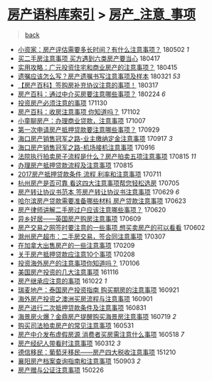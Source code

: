 [房产语料库索引](../../README.md)  > [房产_注意_事项](房产_注意_事项.md)
====
> [back](../README.md)

- [小资家：房产评估需要多长时间？有什么注意事项？](http://jkwz.applinzi.com/ittc/7098537637034066960.html#%E5%B0%8F%E8%B5%84%E5%AE%B6%EF%BC%9A%E6%88%BF%E4%BA%A7%E8%AF%84%E4%BC%B0%E9%9C%80%E8%A6%81%E5%A4%9A%E9%95%BF%E6%97%B6%E9%97%B4%EF%BC%9F%E6%9C%89%E4%BB%80%E4%B9%88%E6%B3%A8%E6%84%8F%E4%BA%8B%E9%A1%B9%EF%BC%9F) 180502 *1* 
- [买二手房注意事项 买方遇到六类房产要当心](http://jkwz.applinzi.com/ittc/7092984550621971462.html#%E4%B9%B0%E4%BA%8C%E6%89%8B%E6%88%BF%E6%B3%A8%E6%84%8F%E4%BA%8B%E9%A1%B9+%E4%B9%B0%E6%96%B9%E9%81%87%E5%88%B0%E5%85%AD%E7%B1%BB%E6%88%BF%E4%BA%A7%E8%A6%81%E5%BD%93%E5%BF%83) 180417  
- [实用攻略：广元投资住宅和商业房产的注意事项？](http://jkwz.applinzi.com/ittc/7092223097711363083.html#%E5%AE%9E%E7%94%A8%E6%94%BB%E7%95%A5%EF%BC%9A%E5%B9%BF%E5%85%83%E6%8A%95%E8%B5%84%E4%BD%8F%E5%AE%85%E5%92%8C%E5%95%86%E4%B8%9A%E6%88%BF%E4%BA%A7%E7%9A%84%E6%B3%A8%E6%84%8F%E4%BA%8B%E9%A1%B9%EF%BC%9F) 180415  
- [遗嘱应该怎么写？房产遗嘱书写注意事项及样本](http://jkwz.applinzi.com/ittc/7082862808415077383.html#%E9%81%97%E5%98%B1%E5%BA%94%E8%AF%A5%E6%80%8E%E4%B9%88%E5%86%99%EF%BC%9F%E6%88%BF%E4%BA%A7%E9%81%97%E5%98%B1%E4%B9%A6%E5%86%99%E6%B3%A8%E6%84%8F%E4%BA%8B%E9%A1%B9%E5%8F%8A%E6%A0%B7%E6%9C%AC) 180321 *53* 
- [【房产百科】签购房补充协议注意的事项！](http://jkwz.applinzi.com/ittc/7081422803654149126.html#%E3%80%90%E6%88%BF%E4%BA%A7%E7%99%BE%E7%A7%91%E3%80%91%E7%AD%BE%E8%B4%AD%E6%88%BF%E8%A1%A5%E5%85%85%E5%8D%8F%E8%AE%AE%E6%B3%A8%E6%84%8F%E7%9A%84%E4%BA%8B%E9%A1%B9%EF%BC%81) 180317  
- [房产百科：通过中介买房要注意哪些事项？](http://jkwz.applinzi.com/ittc/7073672668182479878.html#%E6%88%BF%E4%BA%A7%E7%99%BE%E7%A7%91%EF%BC%9A%E9%80%9A%E8%BF%87%E4%B8%AD%E4%BB%8B%E4%B9%B0%E6%88%BF%E8%A6%81%E6%B3%A8%E6%84%8F%E5%93%AA%E4%BA%9B%E4%BA%8B%E9%A1%B9%EF%BC%9F) 180224 *6* 
- [投资房产必须注意的事项](http://jkwz.applinzi.com/ittc/7041711968073810960.html#%E6%8A%95%E8%B5%84%E6%88%BF%E4%BA%A7%E5%BF%85%E9%A1%BB%E6%B3%A8%E6%84%8F%E7%9A%84%E4%BA%8B%E9%A1%B9) 171130  
- [房产百科：收房注意事项 你知道吗？](http://jkwz.applinzi.com/ittc/7031408668409594897.html#%E6%88%BF%E4%BA%A7%E7%99%BE%E7%A7%91%EF%BC%9A%E6%94%B6%E6%88%BF%E6%B3%A8%E6%84%8F%E4%BA%8B%E9%A1%B9+%E4%BD%A0%E7%9F%A5%E9%81%93%E5%90%97%EF%BC%9F) 171102  
- [小童聊房产：办理商业贷款，注意事项](http://jkwz.applinzi.com/ittc/7021607101628154896.html#%E5%B0%8F%E7%AB%A5%E8%81%8A%E6%88%BF%E4%BA%A7%EF%BC%9A%E5%8A%9E%E7%90%86%E5%95%86%E4%B8%9A%E8%B4%B7%E6%AC%BE%EF%BC%8C%E6%B3%A8%E6%84%8F%E4%BA%8B%E9%A1%B9) 171007  
- [第一次申请房产抵押贷款要注意哪些事项？](http://jkwz.applinzi.com/ittc/7018760760191353872.html#%E7%AC%AC%E4%B8%80%E6%AC%A1%E7%94%B3%E8%AF%B7%E6%88%BF%E4%BA%A7%E6%8A%B5%E6%8A%BC%E8%B4%B7%E6%AC%BE%E8%A6%81%E6%B3%A8%E6%84%8F%E5%93%AA%E4%BA%9B%E4%BA%8B%E9%A1%B9%EF%BC%9F) 170929  
- [海口房产销售冠军之路-业主缴纳定金注意事项](http://jkwz.applinzi.com/ittc/7014334700804637713.html#%E6%B5%B7%E5%8F%A3%E6%88%BF%E4%BA%A7%E9%94%80%E5%94%AE%E5%86%A0%E5%86%9B%E4%B9%8B%E8%B7%AF-%E4%B8%9A%E4%B8%BB%E7%BC%B4%E7%BA%B3%E5%AE%9A%E9%87%91%E6%B3%A8%E6%84%8F%E4%BA%8B%E9%A1%B9) 170917 *3* 
- [海口房产销售冠军之路-机场接机注意事项](http://jkwz.applinzi.com/ittc/7013991779265938449.html#%E6%B5%B7%E5%8F%A3%E6%88%BF%E4%BA%A7%E9%94%80%E5%94%AE%E5%86%A0%E5%86%9B%E4%B9%8B%E8%B7%AF-%E6%9C%BA%E5%9C%BA%E6%8E%A5%E6%9C%BA%E6%B3%A8%E6%84%8F%E4%BA%8B%E9%A1%B9) 170916  
- [法院执行拍卖房子流程是什么？房产拍卖五项注意事项](http://jkwz.applinzi.com/ittc/7001675973651858449.html#%E6%B3%95%E9%99%A2%E6%89%A7%E8%A1%8C%E6%8B%8D%E5%8D%96%E6%88%BF%E5%AD%90%E6%B5%81%E7%A8%8B%E6%98%AF%E4%BB%80%E4%B9%88%EF%BC%9F%E6%88%BF%E4%BA%A7%E6%8B%8D%E5%8D%96%E4%BA%94%E9%A1%B9%E6%B3%A8%E6%84%8F%E4%BA%8B%E9%A1%B9) 170815 *11* 
- [办理房产抵押贷款流程及注意事项](http://jkwz.applinzi.com/ittc/7001954082296955921.html#%E5%8A%9E%E7%90%86%E6%88%BF%E4%BA%A7%E6%8A%B5%E6%8A%BC%E8%B4%B7%E6%AC%BE%E6%B5%81%E7%A8%8B%E5%8F%8A%E6%B3%A8%E6%84%8F%E4%BA%8B%E9%A1%B9) 170815  
- [2017房产抵押贷款条件 流程 利率和注意事项](http://jkwz.applinzi.com/ittc/6988978952600028165.html#2017%E6%88%BF%E4%BA%A7%E6%8A%B5%E6%8A%BC%E8%B4%B7%E6%AC%BE%E6%9D%A1%E4%BB%B6+%E6%B5%81%E7%A8%8B+%E5%88%A9%E7%8E%87%E5%92%8C%E6%B3%A8%E6%84%8F%E4%BA%8B%E9%A1%B9) 170711  
- [杭州房产是否可靠 看这四大注意事项帮您轻松选房](http://jkwz.applinzi.com/ittc/6986843023387132933.html#%E6%9D%AD%E5%B7%9E%E6%88%BF%E4%BA%A7%E6%98%AF%E5%90%A6%E5%8F%AF%E9%9D%A0+%E7%9C%8B%E8%BF%99%E5%9B%9B%E5%A4%A7%E6%B3%A8%E6%84%8F%E4%BA%8B%E9%A1%B9%E5%B8%AE%E6%82%A8%E8%BD%BB%E6%9D%BE%E9%80%89%E6%88%BF) 170705  
- [房产转让协议书范本 签房产转让协议书注意事项](http://jkwz.applinzi.com/ittc/6984509424117744645.html#%E6%88%BF%E4%BA%A7%E8%BD%AC%E8%AE%A9%E5%8D%8F%E8%AE%AE%E4%B9%A6%E8%8C%83%E6%9C%AC+%E7%AD%BE%E6%88%BF%E4%BA%A7%E8%BD%AC%E8%AE%A9%E5%8D%8F%E8%AE%AE%E4%B9%A6%E6%B3%A8%E6%84%8F%E4%BA%8B%E9%A1%B9) 170629 *6* 
- [哈尔滨房产贷款需要准备哪些材料 房产贷款注意事项](http://jkwz.applinzi.com/ittc/6982329513433105413.html#%E5%93%88%E5%B0%94%E6%BB%A8%E6%88%BF%E4%BA%A7%E8%B4%B7%E6%AC%BE%E9%9C%80%E8%A6%81%E5%87%86%E5%A4%87%E5%93%AA%E4%BA%9B%E6%9D%90%E6%96%99+%E6%88%BF%E4%BA%A7%E8%B4%B7%E6%AC%BE%E6%B3%A8%E6%84%8F%E4%BA%8B%E9%A1%B9) 170623  
- [房产律师讲解二手房过户应该注意哪些事项？](http://jkwz.applinzi.com/ittc/6981281304233378820.html#%E6%88%BF%E4%BA%A7%E5%BE%8B%E5%B8%88%E8%AE%B2%E8%A7%A3%E4%BA%8C%E6%89%8B%E6%88%BF%E8%BF%87%E6%88%B7%E5%BA%94%E8%AF%A5%E6%B3%A8%E6%84%8F%E5%93%AA%E4%BA%9B%E4%BA%8B%E9%A1%B9%EF%BC%9F) 170620  
- [异乡好居——英国房产购房注意事项](http://jkwz.applinzi.com/ittc/6977228617535718405.html#%E5%BC%82%E4%B9%A1%E5%A5%BD%E5%B1%85%E2%80%94%E2%80%94%E8%8B%B1%E5%9B%BD%E6%88%BF%E4%BA%A7%E8%B4%AD%E6%88%BF%E6%B3%A8%E6%84%8F%E4%BA%8B%E9%A1%B9) 170609  
- [房产交易之网签时要注意的一些事项 想买卖房产的可以看看](http://jkwz.applinzi.com/ittc/6974653604211196932.html#%E6%88%BF%E4%BA%A7%E4%BA%A4%E6%98%93%E4%B9%8B%E7%BD%91%E7%AD%BE%E6%97%B6%E8%A6%81%E6%B3%A8%E6%84%8F%E7%9A%84%E4%B8%80%E4%BA%9B%E4%BA%8B%E9%A1%B9+%E6%83%B3%E4%B9%B0%E5%8D%96%E6%88%BF%E4%BA%A7%E7%9A%84%E5%8F%AF%E4%BB%A5%E7%9C%8B%E7%9C%8B) 170602  
- [滁州房产超市：二手房交易，签合同注意事项](http://jkwz.applinzi.com/ittc/6942217403474904069.html#%E6%BB%81%E5%B7%9E%E6%88%BF%E4%BA%A7%E8%B6%85%E5%B8%82%EF%BC%9A%E4%BA%8C%E6%89%8B%E6%88%BF%E4%BA%A4%E6%98%93%EF%BC%8C%E7%AD%BE%E5%90%88%E5%90%8C%E6%B3%A8%E6%84%8F%E4%BA%8B%E9%A1%B9) 170307  
- [在加拿大出售房产的一些注意事项](http://jkwz.applinzi.com/ittc/6932657366591079429.html#%E5%9C%A8%E5%8A%A0%E6%8B%BF%E5%A4%A7%E5%87%BA%E5%94%AE%E6%88%BF%E4%BA%A7%E7%9A%84%E4%B8%80%E4%BA%9B%E6%B3%A8%E6%84%8F%E4%BA%8B%E9%A1%B9) 170209  
- [关于房产抵押贷款应注意10个事项](http://jkwz.applinzi.com/ittc/6932212782199211012.html#%E5%85%B3%E4%BA%8E%E6%88%BF%E4%BA%A7%E6%8A%B5%E6%8A%BC%E8%B4%B7%E6%AC%BE%E5%BA%94%E6%B3%A8%E6%84%8F10%E4%B8%AA%E4%BA%8B%E9%A1%B9) 170208  
- [投资海外房产的注意事项你知道吗？](http://jkwz.applinzi.com/ittc/6920067568261137413.html#%E6%8A%95%E8%B5%84%E6%B5%B7%E5%A4%96%E6%88%BF%E4%BA%A7%E7%9A%84%E6%B3%A8%E6%84%8F%E4%BA%8B%E9%A1%B9%E4%BD%A0%E7%9F%A5%E9%81%93%E5%90%97%EF%BC%9F) 170106  
- [美国房产投资的几大注意事项](http://jkwz.applinzi.com/ittc/6901034959996716036.html#%E7%BE%8E%E5%9B%BD%E6%88%BF%E4%BA%A7%E6%8A%95%E8%B5%84%E7%9A%84%E5%87%A0%E5%A4%A7%E6%B3%A8%E6%84%8F%E4%BA%8B%E9%A1%B9) 161116  
- [房产继承应注意的事项](http://jkwz.applinzi.com/ittc/6891956415849055237.html#%E6%88%BF%E4%BA%A7%E7%BB%A7%E6%89%BF%E5%BA%94%E6%B3%A8%E6%84%8F%E7%9A%84%E4%BA%8B%E9%A1%B9) 161022 *1* 
- [瑞麦地产：泰国房产投资指南 购买期房的注意事项](http://jkwz.applinzi.com/ittc/6880351290143540229.html#%E7%91%9E%E9%BA%A6%E5%9C%B0%E4%BA%A7%EF%BC%9A%E6%B3%B0%E5%9B%BD%E6%88%BF%E4%BA%A7%E6%8A%95%E8%B5%84%E6%8C%87%E5%8D%97+%E8%B4%AD%E4%B9%B0%E6%9C%9F%E6%88%BF%E7%9A%84%E6%B3%A8%E6%84%8F%E4%BA%8B%E9%A1%B9) 160921  
- [海外房产投资之澳洲买房流程与注意事项](http://jkwz.applinzi.com/ittc/6872911890216387589.html#%E6%B5%B7%E5%A4%96%E6%88%BF%E4%BA%A7%E6%8A%95%E8%B5%84%E4%B9%8B%E6%BE%B3%E6%B4%B2%E4%B9%B0%E6%88%BF%E6%B5%81%E7%A8%8B%E4%B8%8E%E6%B3%A8%E6%84%8F%E4%BA%8B%E9%A1%B9) 160901  
- [房产进行二次抵押贷款条件及注意事项](http://jkwz.applinzi.com/ittc/6872479254163489797.html#%E6%88%BF%E4%BA%A7%E8%BF%9B%E8%A1%8C%E4%BA%8C%E6%AC%A1%E6%8A%B5%E6%8A%BC%E8%B4%B7%E6%AC%BE%E6%9D%A1%E4%BB%B6%E5%8F%8A%E6%B3%A8%E6%84%8F%E4%BA%8B%E9%A1%B9) 160831  
- [海景房火爆？金鼎房产提醒购买海景房注意事项](http://jkwz.applinzi.com/ittc/6856655521423295493.html#%E6%B5%B7%E6%99%AF%E6%88%BF%E7%81%AB%E7%88%86%EF%BC%9F%E9%87%91%E9%BC%8E%E6%88%BF%E4%BA%A7%E6%8F%90%E9%86%92%E8%B4%AD%E4%B9%B0%E6%B5%B7%E6%99%AF%E6%88%BF%E6%B3%A8%E6%84%8F%E4%BA%8B%E9%A1%B9) 160719 *2* 
- [购买司法拍卖房产的常见注意事项](http://jkwz.applinzi.com/ittc/6838169007034991621.html#%E8%B4%AD%E4%B9%B0%E5%8F%B8%E6%B3%95%E6%8B%8D%E5%8D%96%E6%88%BF%E4%BA%A7%E7%9A%84%E5%B8%B8%E8%A7%81%E6%B3%A8%E6%84%8F%E4%BA%8B%E9%A1%B9) 160531  
- [房产中介发布虚假房源 消费者买房需注意什么事项](http://jkwz.applinzi.com/ittc/6833594006768190469.html#%E6%88%BF%E4%BA%A7%E4%B8%AD%E4%BB%8B%E5%8F%91%E5%B8%83%E8%99%9A%E5%81%87%E6%88%BF%E6%BA%90+%E6%B6%88%E8%B4%B9%E8%80%85%E4%B9%B0%E6%88%BF%E9%9C%80%E6%B3%A8%E6%84%8F%E4%BB%80%E4%B9%88%E4%BA%8B%E9%A1%B9) 160518 *7* 
- [房产经纪人带看时注意事项](http://jkwz.applinzi.com/ittc/6808706384275178501.html#%E6%88%BF%E4%BA%A7%E7%BB%8F%E7%BA%AA%E4%BA%BA%E5%B8%A6%E7%9C%8B%E6%97%B6%E6%B3%A8%E6%84%8F%E4%BA%8B%E9%A1%B9) 160312 *3* 
- [德信移民：葡萄牙移民——房产四大税收注意事项](http://jkwz.applinzi.com/ittc/6774247732713882629.html#%E5%BE%B7%E4%BF%A1%E7%A7%BB%E6%B0%91%EF%BC%9A%E8%91%A1%E8%90%84%E7%89%99%E7%A7%BB%E6%B0%91%E2%80%94%E2%80%94%E6%88%BF%E4%BA%A7%E5%9B%9B%E5%A4%A7%E7%A8%8E%E6%94%B6%E6%B3%A8%E6%84%8F%E4%BA%8B%E9%A1%B9) 151210  
- [襄阳房产档案查询指南和注意事项](http://jkwz.applinzi.com/ittc/6737744415796642821.html#%E8%A5%84%E9%98%B3%E6%88%BF%E4%BA%A7%E6%A1%A3%E6%A1%88%E6%9F%A5%E8%AF%A2%E6%8C%87%E5%8D%97%E5%92%8C%E6%B3%A8%E6%84%8F%E4%BA%8B%E9%A1%B9) 150903 *2* 
- [房产赠与公证注意事项](http://jkwz.applinzi.com/ittc/547650611392965889.html#%E6%88%BF%E4%BA%A7%E8%B5%A0%E4%B8%8E%E5%85%AC%E8%AF%81%E6%B3%A8%E6%84%8F%E4%BA%8B%E9%A1%B9) 150226  
